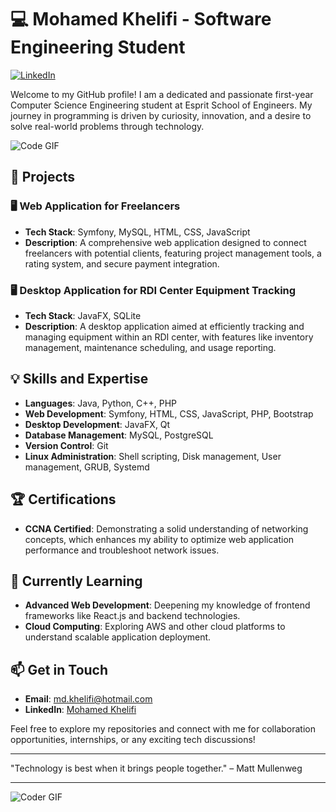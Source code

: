 # 💻 Mohamed Khelifi - Software Engineering Student

[![LinkedIn](https://img.shields.io/badge/LinkedIn-blue?style=flat&logo=linkedin&labelColor=blue)](https://www.linkedin.com/in/khelifimohamed/)

Welcome to my GitHub profile! I am a dedicated and passionate first-year Computer Science Engineering student at Esprit School of Engineers. My journey in programming is driven by curiosity, innovation, and a desire to solve real-world problems through technology.

![Code GIF](https://media.giphy.com/media/13HgwGsXF0aiGY/giphy.gif)

## 🔭 Projects

### 🖥️ Web Application for Freelancers
- **Tech Stack**: Symfony, MySQL, HTML, CSS, JavaScript
- **Description**: A comprehensive web application designed to connect freelancers with potential clients, featuring project management tools, a rating system, and secure payment integration.

### 🖥️ Desktop Application for RDI Center Equipment Tracking
- **Tech Stack**: JavaFX, SQLite
- **Description**: A desktop application aimed at efficiently tracking and managing equipment within an RDI center, with features like inventory management, maintenance scheduling, and usage reporting.

## 💡 Skills and Expertise
- **Languages**: Java, Python, C++, PHP
- **Web Development**: Symfony, HTML, CSS, JavaScript, PHP, Bootstrap
- **Desktop Development**: JavaFX, Qt
- **Database Management**: MySQL, PostgreSQL
- **Version Control**: Git
- **Linux Administration**: Shell scripting, Disk management, User management, GRUB, Systemd

## 🏆 Certifications
- **CCNA Certified**: Demonstrating a solid understanding of networking concepts, which enhances my ability to optimize web application performance and troubleshoot network issues.

## 🌱 Currently Learning
- **Advanced Web Development**: Deepening my knowledge of frontend frameworks like React.js and backend technologies.
- **Cloud Computing**: Exploring AWS and other cloud platforms to understand scalable application deployment.

## 📫 Get in Touch
- **Email**: [md.khelifi@hotmail.com](mailto:md.khelifi@hotmail.com)
- **LinkedIn**: [Mohamed Khelifi](https://www.linkedin.com/in/khelifimohamed/)

Feel free to explore my repositories and connect with me for collaboration opportunities, internships, or any exciting tech discussions!

---

"Technology is best when it brings people together." – Matt Mullenweg

---

![Coder GIF](https://cdn.dribbble.com/users/730703/screenshots/3644365/media/5c44d25b6e2478e1f9d81f00a389cc51.gif)
